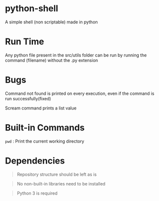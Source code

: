 # python-shell
A simple shell (non scriptable) made in python

# Run Time
Any python file present in the src/utils folder can be run by running the command (filename) without the .py extension

# Bugs
Command not found is printed on every execution, even if the command is run successfully(fixed)

Scream command prints a list value

# Built-in Commands
`pwd` : Print the current working directory

# Dependencies
> Repository structure should be left as is

> No non-built-in libraries need to be installed

> Python 3 is required

